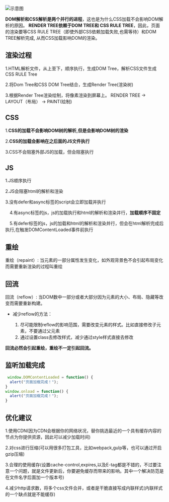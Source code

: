 


![示意图](https://github.com/death-hpw/my-images/blob/master/20191106142711.png)


 **DOM解析和CSS解析是两个并行的进程**，这也是为什么CSS加载不会影响DOM解析的原因。
 **RENDER TREE依赖于DOM TREE和 CSS RULE TREE**，因此，页面的渲染要等CSS RULE TREE（即使外部CSS依赖加载失败,也需等待）和DOM TREE解析完成, 从而CSS加载影响DOM的渲染。

## 渲染过程

  1.HTML解析文件，从上至下，顺序执行，生成DOM Tree，解析CSS文件生成CSS RULE Tree

  2.将Dom Tree和CSS DOM Tree结合，生成Render Tree(渲染树)

  3.根据Render Tree渲染绘制，将像素渲染到屏幕上。 RENDER TREE -> LAYOUT（布局） -> PAINT(绘制)

## CSS

  1.**CSS的加载不会影响DOM树的解析,但是会影响DOM树的渲染**

  2.**CSS的加载会影响在之后面的JS文件执行**

  3.CSS不会阻塞外部JS的加载，但会阻塞执行

## JS

  1.JS顺序执行

  2.JS会阻塞html的解析和渲染

  3.没有defer和async标签的script会立即加载并执行

　4.有async标签的js，js的加载执行和html的解析和渲染并行，**加载顺序不固定**

　5.有defer标签的js，js的加载和html的解析和渲染并行，但会在html解析完成后执行,在触发DOMContentLoaded事件前执行


## 重绘
  
重绘（repaint）: 当元素的一部分属性发生变化，如外观背景色不会引起布局变化而需要重新渲染的过程叫重绘


## 回流

回流（reflow）: 当DOM数中一部分或者大部分因为元素的大小、布局、隐藏等改变而需要重新构建。

  - 减少reflow的方法：

      1. 尽可能限制reflow的影响范围，需要改变元素的样式。比如直接修改子元素，不要通过父元素
      2. 通过设置class去修改样式，减少通过style样式直接去修改




**回流必然会引起重绘，重绘不一定引起回流。**



## 监听加载完成

  ```js
   window.DOMContentLoaded = function() { 
    alert("页面加载完成！"); 
  } 
  window.onload = function() { 
    alert("页面加载完成！"); 
  } 
  ```
  
## 优化建议

  1.使用CDN(因为CDN会根据你的网络状况，替你挑选最近的一个具有缓存内容的节点为你提供资源，因此可以减少加载时间)

  2.对css进行压缩(可以用很多打包工具，比如webpack,gulp等，也可以通过开启gzip压缩)

  3.合理的使用缓存(设置cache-control,expires,以及E-tag都是不错的，不过要注意一个问题，就是文件更新后，你要避免缓存而带来的影响。其中一个解决防范是在文件名字后面加一个版本号)

  4.减少http请求数，将多个css文件合并，或者是干脆直接写成内联样式(内联样式的一个缺点就是不能缓存)